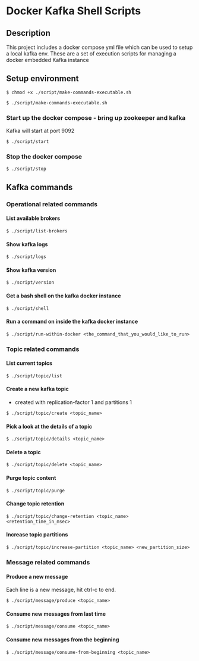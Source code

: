 # Docker Kafka Shell Scripts
## Description

This project includes a docker compose yml file which can be used to setup a local kafka env.
These are a set of execution scripts for managing a docker embedded Kafka instance

## Setup environment
```
$ chmod +x ./script/make-commands-executable.sh

$ ./script/make-commands-executable.sh
```

### Start up the docker compose - bring up zookeeper and kafka
Kafka will start at port 9092

```
$ ./script/start
```

### Stop the docker compose
```
$ ./script/stop
```


## Kafka commands

### Operational related commands

#### List available brokers
```
$ ./script/list-brokers
```
#### Show kafka logs
```
$ ./script/logs
```
#### Show kafka version
```
$ ./script/version
```
#### Get a bash shell on the kafka docker instance
```
$ ./script/shell
```
#### Run a command on inside the kafka docker instance
```
$ ./script/run-within-docker <the_command_that_you_would_like_to_run>
```
### Topic related commands

#### List current topics
```
$ ./script/topic/list
```
#### Create a new kafka topic
* created with replication-factor 1 and partitions 1
```
$ ./script/topic/create <topic_name>
```
#### Pick a look at the details of a topic
```
$ ./script/topic/details <topic_name>
```
#### Delete a topic
```
$ ./script/topic/delete <topic_name>
```
#### Purge topic content
```
$ ./script/topic/purge
```
#### Change topic retention
```
$ ./script/topic/change-retention <topic_name> <retention_time_in_msec>
```
#### Increase topic partitions
```
$ ./script/topic/increase-partition <topic_name> <new_partition_size>
```

### Message related commands
#### Produce a new message
Each line is a new message, hit ctrl-c to end.
```
$ ./script/message/produce <topic_name>
```
#### Consume new messages from last time
```
$ ./script/message/consume <topic_name>
```
#### Consume new messages from the beginning
```
$ ./script/message/consume-from-beginning <topic_name>
```
